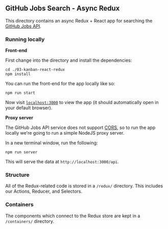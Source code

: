 ## GitHub Jobs Search - Async Redux

This directory contains an async Redux + React app for searching the [GitHub Jobs API](https://jobs.github.com/api).

### Running locally

**Front-end**

First change into the directory and install the dependencies:

```
cd ./03-kanban-react-redux
npm install
```

You can run the front-end for the app locally like so:

```
npm run start
```

Now visit [`localhost:3000`](http://localhost:3000) to view the app (it should automatically open in your default browser).

**Proxy server**

The GitHub Jobs API service does not support [CORS](https://developer.mozilla.org/en-US/docs/Web/HTTP/CORS), so to run the app locally we're going to run a simple NodeJS proxy server.

In a new terminal window, run the following:

```
npm run server
```

This will serve the data at `http://localhost:3000/api`.

### Structure

All of the Redux-related code is stored in a `/redux/` directory. This includes our Actions, Reducer, and Selectors.

### Containers

The components which connect to the Redux store are kept in a `/containers/` directory.
